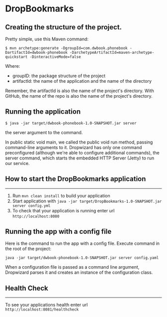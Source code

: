 # DropBookmarks

## Creating the structure of the project.
Pretty simple, use this Maven command:

    $ mvn archetype:generate -DgroupId=com.dwbook.phonebook -DartifactId=dwbook-phonebook -DarchetypeArtifactId=maven-archetype-quickstart -DinteractiveMode=false
   
Where:
  - groupID:      the package structure of the project
  - artifactId:   the name of the application and the name of the directory

Remember, the artifactId is also the name of the project's directory. With GitHub, the 
name of the repo is also the name of the project's directory.

## Running the application
    $ java -jar target/dwbook-phonebook-1.0-SNAPSHOT.jar server
the server argument to the command. 

In public static void main, we called the public void run method, 
passing command-line arguments to it. Dropwizard has only one command 
preconfigured (although we're able to configure additional commands), 
the server command, which starts the embedded HTTP Server (Jetty) 
to run our service. 

## How to start the DropBookmarks application
---

1. Run `mvn clean install` to build your application
1. Start application with `java -jar target/DropBookmarks-1.0-SNAPSHOT.jar server config.yml`
1. To check that your application is running enter url `http://localhost:8080`

## Running the app with a config file
Here is the command to run the app with a config file.  Execute command in the root of the project:

    java -jar target/dwbook-phonebook-1.0-SNAPSHOT.jar server config.yaml

When a configuration file is passed as a command line argument, Dropwizard parses it and creates an instance of the configuration class.

## Health Check
---

To see your applications health enter url `http://localhost:8081/healthcheck`
